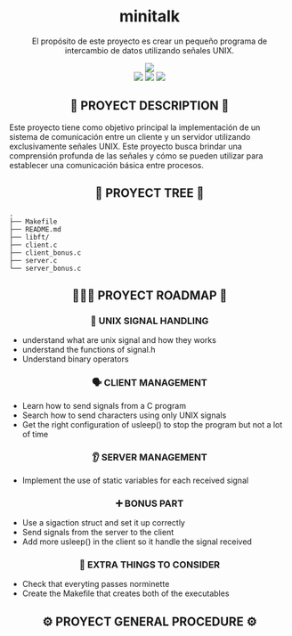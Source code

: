 <div align="center">
	<h1> minitalk </h1>
	<p> El propósito de este proyecto es crear un pequeño programa de intercambio de datos utilizando señales UNIX.</p>
	<img src="https://wakatime.com/badge/user/a0e860d2-9914-4fed-8143-b9fd5cf5e6c1/project/37b47c6c-f465-4ed4-a3f0-95c3fd5c3343.svg?style=flat"/>
	<br />
	<img src="https://img.shields.io/badge/norme-OK-success?style=flat"/>
	<img src="https://img.shields.io/badge/leaks-CLEAR-success?style=flat"/>
	<img src="https://img.shields.io/badge/-125%2F100-success?style=flat&logo=42&logoColor=000" />
</div>

<h2 align="center">📜 PROYECT DESCRIPTION 📜</h2>

Este proyecto tiene como objetivo principal la implementación de un sistema de comunicación entre un cliente y un servidor utilizando exclusivamente señales UNIX. Este proyecto busca brindar una comprensión profunda de las señales y cómo se pueden utilizar para establecer una comunicación básica entre procesos.

<h2 align="center">🌲 PROYECT TREE 🌲</h2>

```
.
├── Makefile
├── README.md
├── libft/
├── client.c
├── client_bonus.c
├── server.c
└── server_bonus.c

```

<h2 align="center">🚶🏻‍♂️ PROYECT ROADMAP 🚶</h2>

<h3 align="center"> 🚨 UNIX SIGNAL HANDLING</h3>

*  understand what are unix signal and how they works
*  understand the functions of signal.h
*  Understand binary operators

<h3 align="center"> 🗣 CLIENT MANAGEMENT</h3>

*  Learn how to send signals from a C program
*  Search how to send characters using only UNIX signals
*  Get the right configuration of usleep() to stop the program but not a lot of time

<h3 align="center"> 👂 SERVER MANAGEMENT</h3>

*  Implement the use of static variables for each received signal

<h3 align="center">➕ BONUS PART</h3>

*  Use a sigaction struct and set it up correctly
*  Send signals from the server to the client
*  Add more usleep() in the client so it handle the signal received

<h3 align="center">🥬 EXTRA THINGS TO CONSIDER</h3>

*  Check that everyting passes norminette
*  Create the Makefile that creates both of the executables

<h2 align="center">⚙️ PROYECT GENERAL PROCEDURE ⚙️</h2>